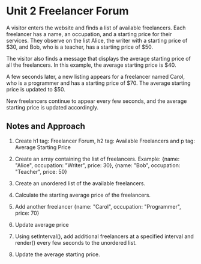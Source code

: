 # Unit 2 Freelancer Forum

A visitor enters the website and finds a list of available freelancers. Each freelancer has a name, an occupation, and a starting price for their services. They observe on the list Alice, the writer with a starting price of $30, and Bob, who is a teacher, has a starting price of $50.

The visitor also finds a message that displays the average starting price of all the freelancers. In this example, the average starting price is $40.

A few seconds later, a new listing appears for a freelancer named Carol, who is a programmer and has a starting price of $70. The average starting price is updated to $50.

New freelancers continue to appear every few seconds, and the average starting price is updated accordingly.

## Notes and Approach

1. Create h1 tag: Freelancer Forum, h2 tag: Available Freelancers and p tag: Average Starting Price

2. Create an array containing the list of freelancers.
Example:
  {name: "Alice", occupation: "Writer", price: 30},
  {name: "Bob", occupation: "Teacher", price: 50}

3. Create an unordered list of the available freelancers.

4. Calculate the starting average price of the freelancers.

5. Add another freelancer {name: "Carol", occupation: "Programmer", price: 70}

6. Update average price

7. Using setInterval(), add additional freelancers at a specified interval and render() every few seconds to the unordered list.

8. Update the average starting price.



